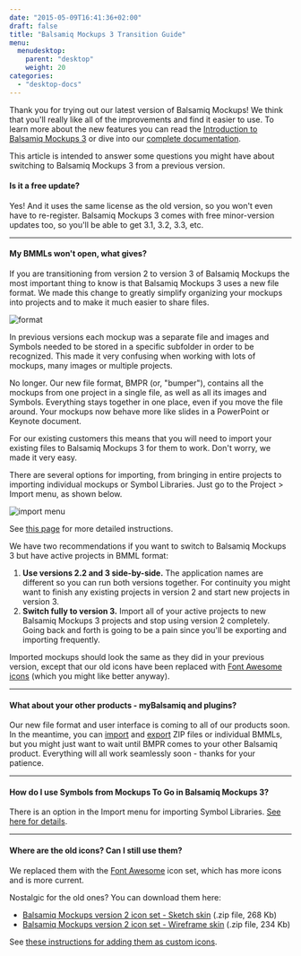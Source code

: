 ```yaml
---
date: "2015-05-09T16:41:36+02:00"
draft: false
title: "Balsamiq Mockups 3 Transition Guide"
menu:
  menudesktop:
    parent: "desktop"
    weight: 20
categories:
  - "desktop-docs"
---
```


Thank you for trying out our latest version of Balsamiq Mockups! We think that you'll really like all of the improvements and find it easier to use. To learn more about the new features you can read the [Introduction to Balsamiq Mockups 3](http://support.balsamiq.com/customer/portal/articles/1844131) or dive into our [complete documentation](http://support.balsamiq.com/customer/portal/articles/127377).

This article is intended to answer some questions you might have about switching to Balsamiq Mockups 3 from a previous version.

#### Is it a free update?

Yes! And it uses the same license as the old version, so you won't even have to re-register. Balsamiq Mockups 3 comes with free minor-version updates too, so you'll be able to get 3.1, 3.2, 3.3, etc.

* * *

#### My BMMLs won't open, what gives?

If you are transitioning from version 2 to version 3 of Balsamiq Mockups the most important thing to know is that Balsamiq Mockups 3 uses a new file format. We made this change to greatly simplify organizing your mockups into projects and to make it much easier to share files.

![format](http://media.balsamiq.com/img/support/docs/m4d/b3/migration.png)

In previous versions each mockup was a separate file and images and Symbols needed to be stored in a specific subfolder in order to be recognized. This made it very confusing when working with lots of mockups, many images or multiple projects.

No longer. Our new file format, BMPR (or, "bumper"), contains all the mockups from one project in a single file, as well as all its images and Symbols. Everything stays together in one place, even if you move the file around. Your mockups now behave more like slides in a PowerPoint or Keynote document.

For our existing customers this means that you will need to import your existing files to Balsamiq Mockups 3 for them to work. Don't worry, we made it very easy.

There are several options for importing, from bringing in entire projects to importing individual mockups or Symbol Libraries. Just go to the Project > Import menu, as shown below.

![import menu](http://media.balsamiq.com/img/support/docs/m4d/b3/import.png)

See [this page](http://support.balsamiq.com/customer/portal/articles/1895737#importingbmml) for more detailed instructions.

We have two recommendations if you want to switch to Balsamiq Mockups 3 but have active projects in BMML format:

1.  **Use versions 2.2 and 3 side-by-side.** The application names are different so you can run both versions together. For continuity you might want to finish any existing projects in version 2 and start new projects in version 3.
2.  **Switch fully to version 3.** Import all of your active projects to new Balsamiq Mockups 3 projects and stop using version 2 completely. Going back and forth is going to be a pain since you'll be exporting and importing frequently.

Imported mockups should look the same as they did in your previous version, except that our old icons have been replaced with [Font Awesome icons](http://support.balsamiq.com/customer/portal/articles/110202) (which you might like better anyway).

* * *

#### What about your other products - myBalsamiq and plugins?

Our new file format and user interface is coming to all of our products soon. In the meantime, you can [import](http://support.balsamiq.com/customer/portal/articles/1895737) and [export](http://support.balsamiq.com/customer/portal/articles/111730#exportbmml) ZIP files or individual BMMLs, but you might just want to wait until BMPR comes to your other Balsamiq product. Everything will all work seamlessly soon - thanks for your patience.

* * *

#### How do I use Symbols from Mockups To Go in Balsamiq Mockups 3?

There is an option in the Import menu for importing Symbol Libraries. [See here for details](http://support.balsamiq.com/customer/portal/articles/1895737#importingsymbols).

* * *

#### Where are the old icons? Can I still use them?

We replaced them with the [Font Awesome](http://support.balsamiq.com/customer/portal/articles/110202) icon set, which has more icons and is more current.

Nostalgic for the old ones? You can download them here:

*   [Balsamiq Mockups version 2 icon set - Sketch skin](http://media.balsamiq.com/files/balsamiq_2_icons_sketch.zip) (.zip file, 268 Kb)
*   [Balsamiq Mockups version 2 icon set - Wireframe skin](http://media.balsamiq.com/files/balsamiq_2_icons_wireframe.zip) (.zip file, 234 Kb)

See [these instructions for adding them as custom icons](http://support.balsamiq.com/customer/portal/articles/110202#packs).
